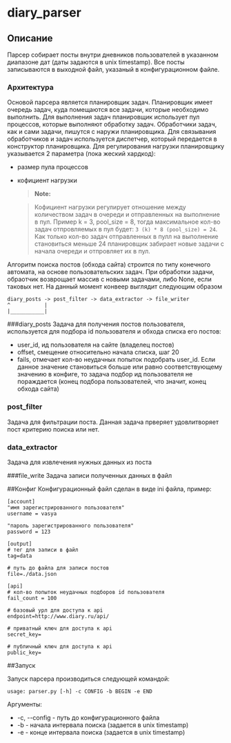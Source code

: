 # diary_parser

## Описание

Парсер собирает посты внутри дневников пользователей в указанном диапазоне дат (даты задаются в unix timestamp). Все посты записываются в выходной файл, указаный в конфигурационном файле.

### Архитектура

Основой парсера является планировщик задач. Планировщик имеет очередь задач, куда помещаются все задачи, которые необходимо выполнить. Для выполнения задач планировщик использует пул процессов, которые выполняют обработку задач. Обработчики задач, как и сами задачи, пишутся с наружи планировщика. Для связывания обработчиков и задач используется диспетчер, который передается в конструктор планировщика. Для регулирования нагрузки планировщику указывается 2 параметра (пока жеский хардкод): 

- размер пула процессов
- кофициент нагрузки
	> **Note:**
	
	> Кофициент нагрузки регулирует отношение между количеством задач в очереди и отправленных на выполнение в пул. Пример k = 3, pool_size = 8, тогда максимальное кол-во задач отпровляемых в пул будет: `3 (k) * 8 (pool_size) = 24`. Как только кол-во задач отправленных в пулл на выполнение становиться меньше 24 планировщик забирает новые задачи с начала очереди и отпровляет их в пул.
	
Алгоритм поиска постов (обхода сайта) строится по типу конечного автомата, на основе пользовательских задач.  При обработки задачи, обраотчик возврощает массив с новыми задачами, либо None, если таковых нет. На данный момент конвеер выглядит следующим образом

    diary_posts -> post_filter -> data_extractor -> file_writer
    ^           |		  
    |___________|

###diary_posts
Задача для получения постов пользователя, используется для подбора id пользователя и обхода списка его постов:

- user_id, ид пользователя на сайте (владелец постов)
- offset, смещение относительно начала списка, шаг 20
- fails, отмечает кол-во неудачных попыток подобрать user_id. Если данное значение становиться больше или равно соответствующему значению в конфиге, то задача подбор ид пользователя не пораждается (конец подбора пользователей, что значит, конец обхода сайта)

### post_filter
Задача для фильтрации поста. Данная задача прверяет удовлитворяет пост критерию поиска или нет.

### data_extractor
 Задача для извлечения нужных данных из поста

###file_write
Задача записи полученных данных в файл

##Конфиг
Конфигурационный файл сделан в виде ini файла, пример:

	[account]
	"имя зарегистрированного пользователя"
	username = vasya

	"пароль зарегистрированного пользователя"
	password = 123

	[output]
	# тег для записи в файл
	tag=data 
	
	# путь до файла для записи постов
	file=./data.json

	[api]
	# кол-во попыток неудачных подборов id пользователя
	fail_count = 100 
	
	# базовый урл для доступа к api
	endpoint=http://www.diary.ru/api/
	
	# приватный ключ для доступа к api
	secret_key=
	
	# публичный ключ для доступа к api
	public_key=

##Запуск

Запуск парсера производиться следующей командой:

	usage: parser.py [-h] -c CONFIG -b BEGIN -e END

Аргументы:

- -c, --config - путь до конфигурационного файла
- -b - начала интервала поиска (задается в unix timestamp)
- -e - конце интервала поиска (задается в unix timestamp)

